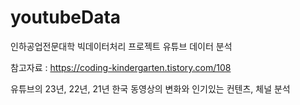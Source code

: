 # youtubeData

인하공업전문대학 빅데이터처리 프로젝트
유튜브 데이터 분석

참고자료 : https://coding-kindergarten.tistory.com/108

유튜브의 23년, 22년, 21년 한국 동영상의 변화와 인기있는 컨텐츠, 체널 분석
